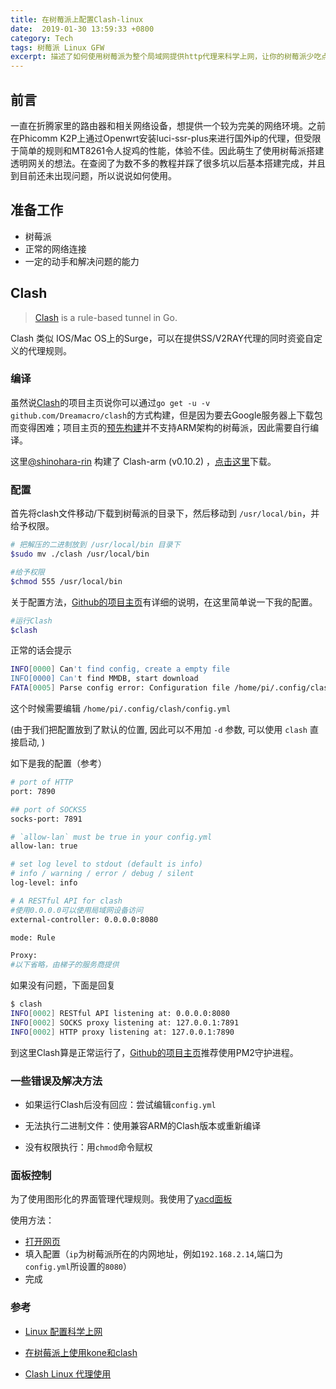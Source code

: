 ```yaml
---
title: 在树莓派上配置Clash-linux
date:  2019-01-30 13:59:33 +0800
category: Tech
tags: 树莓派 Linux GFW 
excerpt: 描述了如何使用树莓派为整个局域网提供http代理来科学上网，让你的树莓派少吃点灰（大雾）。
---
```


## 前言

一直在折腾家里的路由器和相关网络设备，想提供一个较为完美的网络环境。之前在Phicomm K2P上通过Openwrt安装luci-ssr-plus来进行国外ip的代理，但受限于简单的规则和MT8261令人捉鸡的性能，体验不佳。因此萌生了使用树莓派搭建透明网关的想法。在查阅了为数不多的教程并踩了很多坑以后基本搭建完成，并且到目前还未出现问题，所以说说如何使用。

## 准备工作

- 树莓派
- 正常的网络连接
- 一定的动手和解决问题的能力

## Clash

> [Clash](https://github.com/Dreamacro/clash) is a rule-based tunnel in Go.

Clash 类似 IOS/Mac OS上的Surge，可以在提供SS/V2RAY代理的同时资瓷自定义的代理规则。



### 编译

虽然说[Clash](https://github.com/Dreamacro/clash)的项目主页说你可以通过`go get -u -v github.com/Dreamacro/clash`的方式构建，但是因为要去Google服务器上下载包而变得困难；项目主页的[预先构建](https://github.com/Dreamacro/clash/releases)并不支持ARM架构的树莓派，因此需要自行编译。

这里[@shinohara-rin](https://github.com/shinohara-rin) 构建了 Clash-arm (v0.10.2) ，[点击这里](https://transfer.sh/V5YQg/clash)下载。

### 配置

首先将clash文件移动/下载到树莓派的目录下，然后移动到 `/usr/local/bin`，并给予权限。
```bash
# 把解压的二进制放到 /usr/local/bin 目录下
$sudo mv ./clash /usr/local/bin

#给予权限
$chmod 555 /usr/local/bin
```

关于配置方法，[Github的项目主页](https://github.com/Dreamacro/clash)有详细的说明，在这里简单说一下我的配置。

```bash
#运行Clash
$clash
```

正常的话会提示

```bash
INFO[0000] Can't find config, create a empty file
INFO[0000] Can't find MMDB, start download
FATA[0005] Parse config error: Configuration file /home/pi/.config/clash/config.yml is empty
```

这个时候需要编辑 `/home/pi/.config/clash/config.yml`

(由于我们把配置放到了默认的位置, 因此可以不用加 `-d` 参数, 可以使用 `clash` 直接启动, )

如下是我的配置（参考）

```bash
# port of HTTP
port: 7890

## port of SOCKS5
socks-port: 7891

# `allow-lan` must be true in your config.yml
allow-lan: true

# set log level to stdout (default is info)
# info / warning / error / debug / silent
log-level: info

# A RESTful API for clash
#使用0.0.0.0可以使用局域网设备访问
external-controller: 0.0.0.0:8080

mode: Rule

Proxy:
#以下省略，由梯子的服务商提供
```

如果没有问题，下面是回复

```bash
$ clash
INFO[0002] RESTful API listening at: 0.0.0.0:8080
INFO[0002] SOCKS proxy listening at: 127.0.0.1:7891
INFO[0002] HTTP proxy listening at: 127.0.0.1:7890
```

到这里Clash算是正常运行了，[Github的项目主页](https://github.com/Dreamacro/clash)推荐使用PM2守护进程。

### 一些错误及解决方法

- 如果运行Clash后没有回应：尝试编辑`config.yml`

- 无法执行二进制文件：使用兼容ARM的Clash版本或重新编译

- 没有权限执行：用`chmod`命令赋权

### 面板控制

为了使用图形化的界面管理代理规则。我使用了[yacd面板](https://github.com/haishanh/yacd)

使用方法：

- [打开网页]([http://yacd.haishan.me](http://yacd.haishan.me/))
- 填入配置（`ip`为树莓派所在的内网地址，例如`192.168.2.14`,端口为`config.yml`所设置的`8080`）
- 完成

### 参考

- [Linux 配置科学上网](https://www.shangzongyu.com/post/tools/linux-over-gfw/)

- [在树莓派上使用kone和clash]( https://beyondkmp.com/post/kone_clash/)
- [Clash Linux 代理使用](https://tech.viewv.top/2019/01/23/Clash-Linux.html)